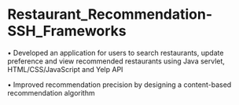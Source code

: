 # Restaurant_Recommendation-SSH_Frameworks
• Developed an application for users to search restaurants, update preference and view recommended restaurants using Java servlet, HTML/CSS/JavaScript and Yelp API

• Improved recommendation precision by designing a content-based recommendation algorithm

